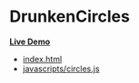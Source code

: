 # DrunkenCircles

**[Live Demo][live-demo]**

* [index.html][index.html]
* [javascripts/circles.js][circles.js]

[live-demo]: http://appacademy-demos.github.io/DrunkenCircles/
[index.html]: https://github.com/appacademy-demos/DrunkenCircles/blob/gh-pages/index.html
[circles.js]: https://github.com/appacademy-demos/DrunkenCircles/blob/gh-pages/javascripts/circles.js
